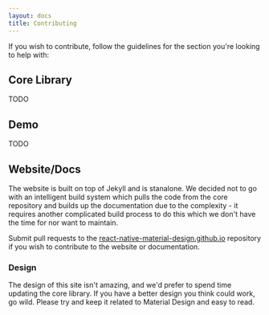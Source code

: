 ```yaml
---
layout: docs
title: Contributing
---
```


If you wish to contribute, follow the guidelines for the section you're looking to help with:

## Core Library

TODO

## Demo

TODO

## Website/Docs

The website is built on top of Jekyll and is stanalone. We decided not to go with an intelligent build system which pulls the code from the core repository and builds up the documentation due to the complexity - it requires another complicated build process to do this which we don't have the time for nor want to maintain.

Submit pull requests to the [react-native-material-design.github.io](https://github.com/react-native-material-design/react-native-material-design.github.io) repository if you wish to contribute to the website or documentation.

### Design

The design of this site isn't amazing, and we'd prefer to spend time updating the core library. If you have a better design you think could work, go wild. Please try and keep it related to Material Design and easy to read.
